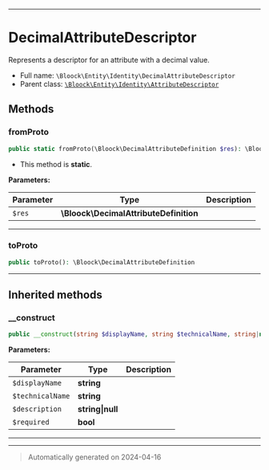 ***

# DecimalAttributeDescriptor

Represents a descriptor for an attribute with a decimal value.



* Full name: `\Bloock\Entity\Identity\DecimalAttributeDescriptor`
* Parent class: [`\Bloock\Entity\Identity\AttributeDescriptor`](./AttributeDescriptor.md)




## Methods


### fromProto



```php
public static fromProto(\Bloock\DecimalAttributeDefinition $res): \Bloock\Entity\Identity\DecimalAttributeDescriptor
```



* This method is **static**.




**Parameters:**

| Parameter | Type | Description |
|-----------|------|-------------|
| `$res` | **\Bloock\DecimalAttributeDefinition** |  |





***

### toProto



```php
public toProto(): \Bloock\DecimalAttributeDefinition
```












***


## Inherited methods


### __construct



```php
public __construct(string $displayName, string $technicalName, string|null $description, bool $required): mixed
```








**Parameters:**

| Parameter | Type | Description |
|-----------|------|-------------|
| `$displayName` | **string** |  |
| `$technicalName` | **string** |  |
| `$description` | **string&#124;null** |  |
| `$required` | **bool** |  |





***


***
> Automatically generated on 2024-04-16
